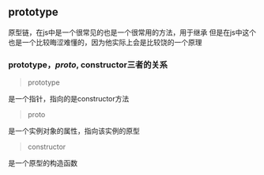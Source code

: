 ## prototype

原型链，在js中是一个很常见的也是一个很常用的方法，用于继承
但是在js中这个也是一个比较晦涩难懂的，因为他实际上会是比较饶的一个原理

### prototype，_proto_, constructor三者的关系

> prototype

是一个指针，指向的是constructor方法
> proto

是一个实例对象的属性，指向该实例的原型
> constructor

是一个原型的构造函数

